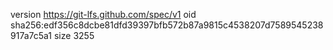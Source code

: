 version https://git-lfs.github.com/spec/v1
oid sha256:edf356c8dcbe81dfd39397bfb572b87a9815c4538207d7589545238917a7c5a1
size 3255
